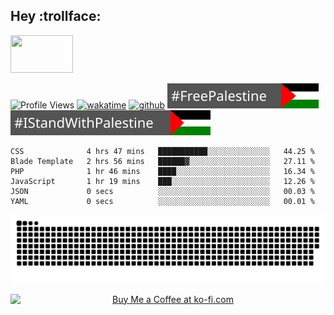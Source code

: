 ## Hey :trollface:
<a href="#">
    <img src="https://media1.giphy.com/media/L0C3eo0XgklO7iqXRC/source.gif" width="100" height="60"/>
</a>

![Profile Views](https://visitor-badge.glitch.me/badge?page_id=saedyousef.saedyousef&left_color=grey&right_color=blue&left_text=👀+Profile+Views)
[![wakatime](https://wakatime.com/badge/user/03bf07e2-4c78-4826-8603-8922f0241061.svg)](https://wakatime.com/@03bf07e2-4c78-4826-8603-8922f0241061)
[![github](https://img.shields.io/github/followers/saedyousef?logo=github&style=plastic)](https://github.com/saedyousef?tab=followers)
[![github](https://raw.githubusercontent.com/saedyousef/StandWithPalestine/main/badges/flat/FreePalestine.svg)](https://github.com/saedyousef/StandWithPalestine)
[![github](https://raw.githubusercontent.com/saedyousef/StandWithPalestine/main/badges/flat/IStandWithPalestine.svg)](https://github.com/saedyousef/StandWithPalestine)




<!-- <img src="https://github-readme-stats.vercel.app/api?username=saedyousef&show_icons=true&count_private=true" width="100%" /> --> 

<!--START_SECTION:waka-->

```text
CSS              4 hrs 47 mins   ███████████░░░░░░░░░░░░░░   44.25 %
Blade Template   2 hrs 56 mins   ██████▓░░░░░░░░░░░░░░░░░░   27.11 %
PHP              1 hr 46 mins    ████░░░░░░░░░░░░░░░░░░░░░   16.34 %
JavaScript       1 hr 19 mins    ███░░░░░░░░░░░░░░░░░░░░░░   12.26 %
JSON             0 secs          ░░░░░░░░░░░░░░░░░░░░░░░░░   00.03 %
YAML             0 secs          ░░░░░░░░░░░░░░░░░░░░░░░░░   00.01 %
```

<!--END_SECTION:waka-->
    
![github contribution grid snake animation](https://raw.githubusercontent.com/saedyousef/saedyousef/output/github-contribution-grid-snake.svg)

<div align="center">
<a href='https://ko-fi.com/X8X4DZ9YG' target='_blank'><img height='36' style='display:flex;border:0px;height:36px;margin:auto;left:50%' src='https://cdn.ko-fi.com/cdn/kofi2.png?v=3' border='0' alt='Buy Me a Coffee at ko-fi.com' /></a>
</div>
